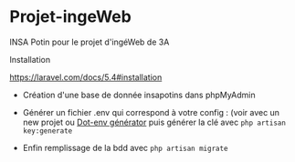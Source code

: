 # Projet-ingeWeb
INSA Potin pour le projet d'ingéWeb de 3A

Installation

https://laravel.com/docs/5.4#installation

- Création d'une base de donnée insapotins dans phpMyAdmin

- Générer un fichier .env qui correspond à votre config :
(voir avec un new projet ou [Dot-env générator](https://github.com/mathiasgrimm/laravel-dot-env-gen) puis générer la clé avec `php artisan key:generate`

- Enfin remplissage de la bdd avec 
`php artisan migrate`
